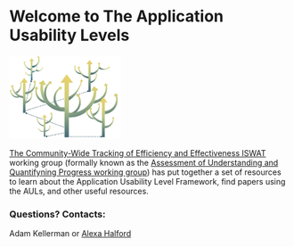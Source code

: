 # Welcome to The Application Usability Levels


<img src="/Graphics/branching_AUL.jpeg" alt="an aspen grove of AULs all branching with new applications. " width="200"/>

[The Community-Wide Tracking of Efficiency and Effectiveness ISWAT ](https://www.iswat-cospar.org/O1-01)working group (formally known as the [Assessment of Understanding and Quantifyning Progress working group](https://ccmc.gsfc.nasa.gov/assessment/topics/trackprogress.php)) has put together a set of resources to learn about the Application Usability Level Framework, find papers using the AULs, and other useful resources. 

### Questions? Contacts: 
Adam Kellerman or 
[Alexa Halford](mailto:Alexa.J.Halford@nasa.gov?subject=[GitHub]%20AUL%20Questions/comments])
